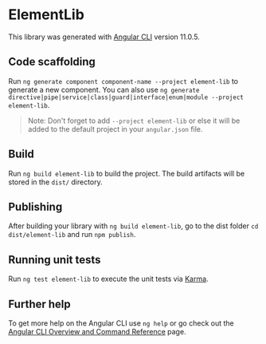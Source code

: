 # ElementLib

This library was generated with [Angular CLI](https://github.com/angular/angular-cli) version 11.0.5.

## Code scaffolding

Run `ng generate component component-name --project element-lib` to generate a new component. You can also use `ng generate directive|pipe|service|class|guard|interface|enum|module --project element-lib`.
> Note: Don't forget to add `--project element-lib` or else it will be added to the default project in your `angular.json` file. 

## Build

Run `ng build element-lib` to build the project. The build artifacts will be stored in the `dist/` directory.

## Publishing

After building your library with `ng build element-lib`, go to the dist folder `cd dist/element-lib` and run `npm publish`.

## Running unit tests

Run `ng test element-lib` to execute the unit tests via [Karma](https://karma-runner.github.io).

## Further help

To get more help on the Angular CLI use `ng help` or go check out the [Angular CLI Overview and Command Reference](https://angular.io/cli) page.
